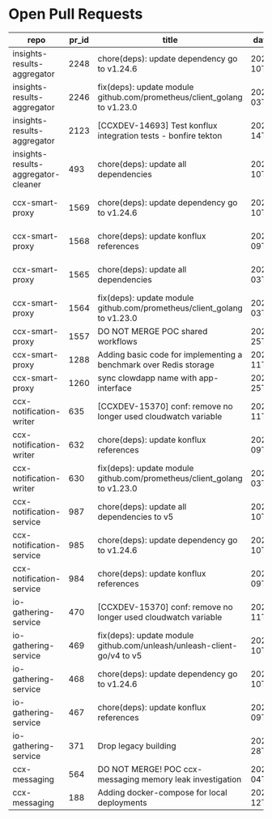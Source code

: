 # Open Pull Requests
repo | pr_id | title | date_created | url | author | ci_status
---|---|---|---|---|---|---
insights-results-aggregator | 2248 | chore(deps): update dependency go to v1.24.6 | 2025-08-10T08:36:08Z | https://github.com/RedHatInsights/insights-results-aggregator/pull/2248 | app/red-hat-konflux | failed
insights-results-aggregator | 2246 | fix(deps): update module github.com/prometheus/client_golang to v1.23.0 | 2025-08-03T08:37:10Z | https://github.com/RedHatInsights/insights-results-aggregator/pull/2246 | app/red-hat-konflux | failed
insights-results-aggregator | 2123 | [CCXDEV-14693] Test konflux integration tests - bonfire tekton | 2025-03-14T10:36:51Z | https://github.com/RedHatInsights/insights-results-aggregator/pull/2123 | matysek | failed
insights-results-aggregator-cleaner | 493 | chore(deps): update all dependencies | 2025-08-10T08:27:20Z | https://github.com/RedHatInsights/insights-results-aggregator-cleaner/pull/493 | app/red-hat-konflux | failed
ccx-smart-proxy | 1569 | chore(deps): update dependency go to v1.24.6 | 2025-08-10T08:33:19Z | https://github.com/RedHatInsights/insights-results-smart-proxy/pull/1569 | app/red-hat-konflux | failed
ccx-smart-proxy | 1568 | chore(deps): update konflux references | 2025-08-09T12:18:35Z | https://github.com/RedHatInsights/insights-results-smart-proxy/pull/1568 | app/red-hat-konflux | failed
ccx-smart-proxy | 1565 | chore(deps): update all dependencies | 2025-08-03T10:59:00Z | https://github.com/RedHatInsights/insights-results-smart-proxy/pull/1565 | app/red-hat-konflux | failed
ccx-smart-proxy | 1564 | fix(deps): update module github.com/prometheus/client_golang to v1.23.0 | 2025-08-03T06:52:40Z | https://github.com/RedHatInsights/insights-results-smart-proxy/pull/1564 | app/red-hat-konflux | failed
ccx-smart-proxy | 1557 | DO NOT MERGE POC shared workflows | 2025-07-25T10:22:18Z | https://github.com/RedHatInsights/insights-results-smart-proxy/pull/1557 | Jakub007d | failed
ccx-smart-proxy | 1288 | Adding basic code for implementing a benchmark over Redis storage | 2024-07-11T11:22:59Z | https://github.com/RedHatInsights/insights-results-smart-proxy/pull/1288 | joselsegura | failed
ccx-smart-proxy | 1260 | sync clowdapp name with app-interface | 2024-04-25T13:10:25Z | https://github.com/RedHatInsights/insights-results-smart-proxy/pull/1260 | matysek | ok
ccx-notification-writer | 635 | [CCXDEV-15370] conf: remove no longer used cloudwatch variable | 2025-08-11T13:35:14Z | https://github.com/RedHatInsights/ccx-notification-writer/pull/635 | juandspy | ok
ccx-notification-writer | 632 | chore(deps): update konflux references | 2025-08-09T12:29:50Z | https://github.com/RedHatInsights/ccx-notification-writer/pull/632 | app/red-hat-konflux | failed
ccx-notification-writer | 630 | fix(deps): update module github.com/prometheus/client_golang to v1.23.0 | 2025-08-03T09:09:22Z | https://github.com/RedHatInsights/ccx-notification-writer/pull/630 | app/red-hat-konflux | ok
ccx-notification-service | 987 | chore(deps): update all dependencies to v5 | 2025-08-10T12:19:23Z | https://github.com/RedHatInsights/ccx-notification-service/pull/987 | app/red-hat-konflux | failed
ccx-notification-service | 985 | chore(deps): update dependency go to v1.24.6 | 2025-08-10T08:21:17Z | https://github.com/RedHatInsights/ccx-notification-service/pull/985 | app/red-hat-konflux | failed
ccx-notification-service | 984 | chore(deps): update konflux references | 2025-08-09T12:20:10Z | https://github.com/RedHatInsights/ccx-notification-service/pull/984 | app/red-hat-konflux | failed
io-gathering-service | 470 | [CCXDEV-15370] conf: remove no longer used cloudwatch variable | 2025-08-11T13:37:39Z | https://github.com/RedHatInsights/insights-operator-gathering-conditions-service/pull/470 | juandspy | ok
io-gathering-service | 469 | fix(deps): update module github.com/unleash/unleash-client-go/v4 to v5 | 2025-08-10T12:09:34Z | https://github.com/RedHatInsights/insights-operator-gathering-conditions-service/pull/469 | app/red-hat-konflux | failed
io-gathering-service | 468 | chore(deps): update dependency go to v1.24.6 | 2025-08-10T08:13:10Z | https://github.com/RedHatInsights/insights-operator-gathering-conditions-service/pull/468 | app/red-hat-konflux | failed
io-gathering-service | 467 | chore(deps): update konflux references | 2025-08-09T12:29:30Z | https://github.com/RedHatInsights/insights-operator-gathering-conditions-service/pull/467 | app/red-hat-konflux | failed
io-gathering-service | 371 | Drop legacy building | 2025-03-28T12:35:04Z | https://github.com/RedHatInsights/insights-operator-gathering-conditions-service/pull/371 | ikerreyes | failed
ccx-messaging | 564 | DO NOT MERGE! POC ccx-messaging memory leak investigation | 2025-08-04T07:55:03Z | https://github.com/RedHatInsights/insights-ccx-messaging/pull/564 | Jakub007d | failed
ccx-messaging | 188 | Adding docker-compose for local deployments | 2024-04-12T07:36:51Z | https://github.com/RedHatInsights/insights-ccx-messaging/pull/188 | joselsegura | ok

